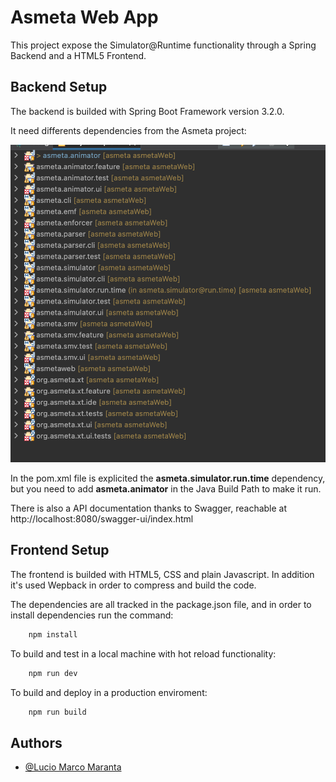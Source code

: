 # Asmeta Web App


This project expose the Simulator@Runtime functionality through a Spring Backend and a HTML5 Frontend.

## Backend Setup

The backend is builded with Spring Boot Framework version 3.2.0.

It need differents dependencies from the Asmeta project:

![Screenshot](./dependencyScreenshot.png)

In the pom.xml file is explicited the **asmeta.simulator.run.time** dependency, but you need to add **asmeta.animator** in the Java Build Path to make it run.

There is also a API documentation thanks to Swagger, reachable at http://localhost:8080/swagger-ui/index.html

## Frontend Setup

The frontend is builded with HTML5, CSS and plain Javascript.
In addition it's used Wepback in order to compress and build the code.

The dependencies are all tracked in the package.json file, and in order to install  dependencies run the command:

```bash
    npm install
```

To build and test in a local machine with hot reload functionality:
```bash
    npm run dev
```

To build and deploy in a production enviroment:
```bash
    npm run build
```
## Authors

- [@Lucio Marco Maranta](https://www.github.com/luciomarcomaranta)